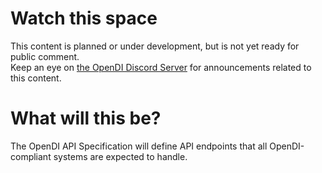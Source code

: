 # Watch this space
This content is planned or under development, but is not yet ready for public comment.  
Keep an eye on [the OpenDI Discord Server](https://discord.gg/FtAX3JStJz) for announcements related to this content.

# What will this be?

The OpenDI API Specification will define API endpoints that all OpenDI-compliant systems are expected to handle.